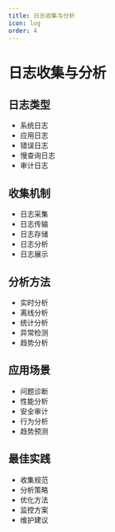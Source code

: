 ```yaml
---
title: 日志收集与分析
icon: log
order: 4
---
```


# 日志收集与分析

## 日志类型
- 系统日志
- 应用日志
- 错误日志
- 慢查询日志
- 审计日志

## 收集机制
- 日志采集
- 日志传输
- 日志存储
- 日志分析
- 日志展示

## 分析方法
- 实时分析
- 离线分析
- 统计分析
- 异常检测
- 趋势分析

## 应用场景
- 问题诊断
- 性能分析
- 安全审计
- 行为分析
- 趋势预测

## 最佳实践
- 收集规范
- 分析策略
- 优化方法
- 监控方案
- 维护建议
